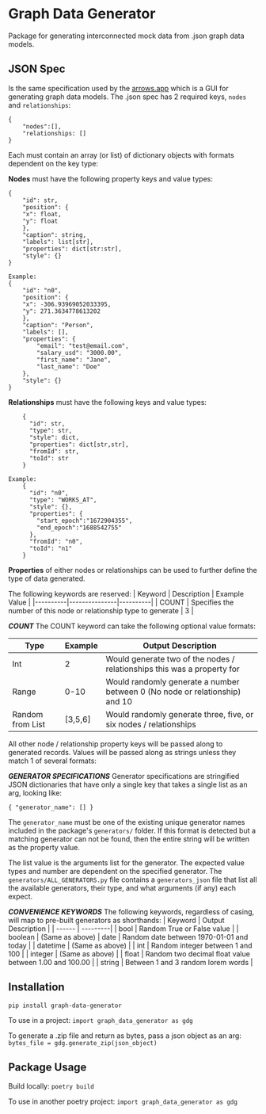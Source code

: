 # Graph Data Generator
Package for generating interconnected mock data from .json graph data models.

## JSON Spec
Is the same specification used by the [arrows.app](https://arrows.app) which is a GUI for generating graph data models. The .json spec has 2 required keys, `nodes` and `relationships`:
```
{
    "nodes":[],
    "relationships: []
}
```
Each must contain an array (or list) of dictionary objects with formats dependent on the key type:

**Nodes** must have the following property keys and value types:
```
{
    "id": str,
    "position": {
    "x": float,
    "y": float
    },
    "caption": string,
    "labels": list[str],
    "properties": dict[str:str],
    "style": {}
}

Example:
{
    "id": "n0",
    "position": {
    "x": -306.93969052033395,
    "y": 271.3634778613202
    },
    "caption": "Person",
    "labels": [],
    "properties": {
        "email": "test@email.com",
        "salary_usd": "3000.00",
        "first_name": "Jane",
        "last_name": "Doe"
    },
    "style": {}
}
```

**Relationships** must have the following keys and value types:
```
    {
      "id": str,
      "type": str,
      "style": dict,
      "properties": dict[str,str],
      "fromId": str,
      "toId": str
    }

Example:
    {
      "id": "n0",
      "type": "WORKS_AT",
      "style": {},
      "properties": {
        "start_epoch":"1672904355",
        "end_epoch":"1688542755"
      },
      "fromId": "n0",
      "toId": "n1"
    }
```

**Properties** of either nodes or relationships can be used to further define the type of data generated.

The following keywords are reserved:
| Keyword  |  Description  |  Example Value |
|----------|---------------|----------|
| COUNT | Specifies the number of this node or relationship type to generate | 3 |

***COUNT***
The COUNT keyword can take the following optional value formats:

| Type | Example  |  Output Description |
|------| ---------|---------------|
| Int |  2 | Would generate two of the nodes / relationships this was a property for |
| Range | 0-10 | Would randomly generate a number between 0 (No node or relationship) and 10 |
| Random from List | [3,5,6] | Would randomly generate three, five, or six nodes / relationships |

All other node / relationship property keys will be passed along to generated records. Values will be passed along as strings unless they match 1 of several formats:

***GENERATOR SPECIFICATIONS***
Generator specifications are stringified JSON dictionaries that have only a single key that takes a single list as an arg, looking like:
```
{ "generator_name": [] }
```
The `generator_name` must be one of the existing unique generator names included in the package's `generators/` folder. If this format is detected but a matching generator can not be found, then the entire string will be written as the property value.

The list value is the arguments list for the generator. The expected value types and number are dependent on the specified generator. The `generators/ALL_GENERATORS.py` file contains a `generators_json` file that list all the available generators, their type, and what arguments (if any) each expect.

***CONVENIENCE KEYWORDS***
The following keywords, regardless of casing, will map to pre-built generators as shorthands:
| Keyword | Output Description  |
| ------ | ---------|
| bool | Random True or False value |
| boolean | (Same as above)
| date | Random date between 1970-01-01 and today |
| datetime | (Same as above) |
| int | Random integer between 1 and 100 |
| integer | (Same as above) |
| float | Random two decimal float value between 1.00 and 100.00 |
| string | Between 1 and 3 random lorem words |


## Installation
`pip install graph-data-generator`

To use in a project:
`import graph_data_generator as gdg`

To generate a .zip file and return as bytes, pass a json object as an arg:
`bytes_file = gdg.generate_zip(json_object)`

## Package Usage
Build locally:
`poetry build`

To use in another poetry project:
`import graph_data_generator as gdg`

